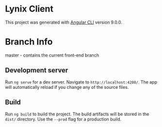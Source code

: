 # Lynix Client

This project was generated with [Angular CLI](https://github.com/angular/angular-cli) version 9.0.0.

# Branch Info
master - contains the current front-end branch

## Development server

Run `ng serve` for a dev server. Navigate to `http://localhost:4200/`. The app will automatically reload if you change any of the source files.

## Build

Run `ng build` to build the project. The build artifacts will be stored in the `dist/` directory. Use the `--prod` flag for a production build.
